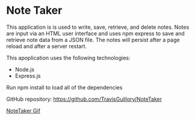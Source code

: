 # Note Taker

This application is is used to write, save, retrieve,  and delete notes. Notes are input via an HTML user interface and uses npm express to save and retrieve note data from a JSON file.
The notes will persist after a page reload and after a server restart.

This apoplication uses the following technologies:
* Node.js
* Express.js

Run npm install to load all of the dependencies

GitHub repository: https://github.com/TravisGuillory/NoteTaker

[NoteTaker Gif](notetakergif.gif)

